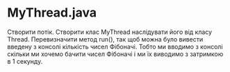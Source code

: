 # MyThread.java
Створити потік. Створити клас MyThread наслідувати його від класу Thread. Перевизначити метод 
run(), так щоб можна було вивести введену з консолі кількість чисел Фібоначі. Тобто ми вводимо 
з консолі скільки ми хочемо бачити чисел Фібоначі і ми їх виводимо з затримкою в 1 секунду. 
